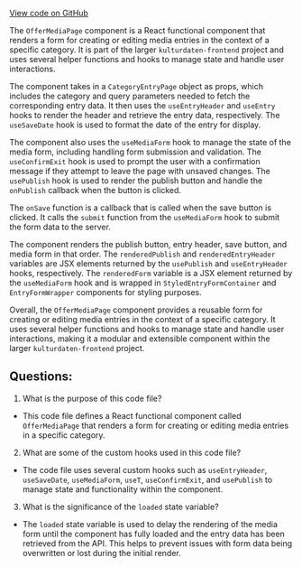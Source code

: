 [View code on GitHub](https://github.com/technologiestiftung/kulturdaten-frontend/blob/master/components/pages/offer/media.tsx)

The `OfferMediaPage` component is a React functional component that renders a form for creating or editing media entries in the context of a specific category. It is part of the larger `kulturdaten-frontend` project and uses several helper functions and hooks to manage state and handle user interactions.

The component takes in a `CategoryEntryPage` object as props, which includes the category and query parameters needed to fetch the corresponding entry data. It then uses the `useEntryHeader` and `useEntry` hooks to render the header and retrieve the entry data, respectively. The `useSaveDate` hook is used to format the date of the entry for display.

The component also uses the `useMediaForm` hook to manage the state of the media form, including handling form submission and validation. The `useConfirmExit` hook is used to prompt the user with a confirmation message if they attempt to leave the page with unsaved changes. The `usePublish` hook is used to render the publish button and handle the `onPublish` callback when the button is clicked.

The `onSave` function is a callback that is called when the save button is clicked. It calls the `submit` function from the `useMediaForm` hook to submit the form data to the server.

The component renders the publish button, entry header, save button, and media form in that order. The `renderedPublish` and `renderedEntryHeader` variables are JSX elements returned by the `usePublish` and `useEntryHeader` hooks, respectively. The `renderedForm` variable is a JSX element returned by the `useMediaForm` hook and is wrapped in `StyledEntryFormContainer` and `EntryFormWrapper` components for styling purposes.

Overall, the `OfferMediaPage` component provides a reusable form for creating or editing media entries in the context of a specific category. It uses several helper functions and hooks to manage state and handle user interactions, making it a modular and extensible component within the larger `kulturdaten-frontend` project.
## Questions: 
 1. What is the purpose of this code file?
- This code file defines a React functional component called `OfferMediaPage` that renders a form for creating or editing media entries in a specific category.

2. What are some of the custom hooks used in this code file?
- The code file uses several custom hooks such as `useEntryHeader`, `useSaveDate`, `useMediaForm`, `useT`, `useConfirmExit`, and `usePublish` to manage state and functionality within the component.

3. What is the significance of the `loaded` state variable?
- The `loaded` state variable is used to delay the rendering of the media form until the component has fully loaded and the entry data has been retrieved from the API. This helps to prevent issues with form data being overwritten or lost during the initial render.